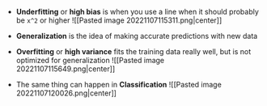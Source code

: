 - **Underfitting** or **high bias** is when you use a line when it should probably be `x^2` or higher
![[Pasted image 20221107115311.png|center]]
- **Generalization** is the idea of making accurate predictions with new data
- **Overfitting** or **high variance** fits the training data really well, but is not optimized for generalization
![[Pasted image 20221107115649.png|center]]

- The same thing can happen in **Classification** 
![[Pasted image 20221107120026.png|center]]